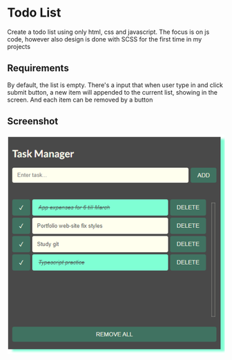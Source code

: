 # Todo List

Create a todo list using only html, css and javascript. The focus is on js code, however also design is done with SCSS for the first time in my projects

## Requirements

By default, the list is empty. There's a input that when user type in and click submit button, a new item will appended to the current list, showing in the screen. And each item can be removed by a button

## Screenshot

![todo list](assets/to-do.PNG)
